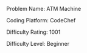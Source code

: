 Problem Name: ATM Machine

Coding Platform: CodeChef

Difficulty Rating: 1001

Difficulty Level: Beginner
